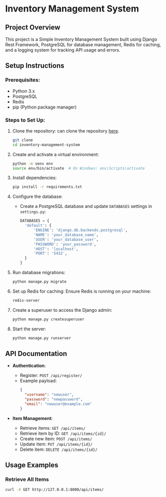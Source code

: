 # Inventory Management System

## Project Overview
This project is a Simple Inventory Management System built using Django Rest Framework, PostgreSQL for database management, Redis for caching, and a logging system for tracking API usage and errors.

## Setup Instructions

### Prerequisites:
- Python 3.x
- PostgreSQL
- Redis
- pip (Python package manager)

### Steps to Set Up:
1. Clone the repository:
   can clone the repository [here](https://github.com/keerthy97/Inventory-Management.git).
   ```bash
   git clone
   cd inventory-management-system
   ```

3. Create and activate a virtual environment:
   ```bash
   python -m venv env
   source env/bin/activate  # On Windows: env\Scripts\activate
   ```

4. Install dependencies:
   ```bash
   pip install -r requirements.txt
   ```

5. Configure the database:
   - Create a PostgreSQL database and update `DATABASES` settings in `settings.py`:
     ```python
     DATABASES = {
       'default': {
           'ENGINE': 'django.db.backends.postgresql',
           'NAME': 'your_database_name',
           'USER': 'your_database_user',
           'PASSWORD': 'your_password',
           'HOST': 'localhost',
           'PORT': '5432',
       }
     }
     ```

6. Run database migrations:
   ```bash
   python manage.py migrate
   ```

7. Set up Redis for caching:
   Ensure Redis is running on your machine:
   ```bash
   redis-server
   ```

8. Create a superuser to access the Django admin:
   ```bash
   python manage.py createsuperuser
   ```

9. Start the server:
   ```bash
   python manage.py runserver
   ```

## API Documentation

- **Authentication**:
  - Register: `POST /api/register/`
  - Example payload:
    ```json
    {
      "username": "newuser",
      "password": "newpassword",
      "email": "newuser@example.com"
    }
    ```

- **Item Management**:
  - Retrieve items: `GET /api/items/`
  - Retrieve item by ID: `GET /api/items/{id}/`
  - Create new item: `POST /api/items/`
  - Update item: `PUT /api/items/{id}/`
  - Delete item: `DELETE /api/items/{id}/`

## Usage Examples

### Retrieve All Items
```bash
curl -X GET http://127.0.0.1:8000/api/items/
